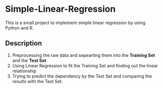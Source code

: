 # Simple-Linear-Regression
This is a small project to implement simple linear regression by using Python and R.

## Description
1. Preprocessing the raw data and sepearting them into the **Training Set** and the **Test Set**
2. Using Linear Regression to fit the Training Set and finding out the linear relationship
3. Trying to predict the dependency by the Test Set and comparing the results with the Test Set.
